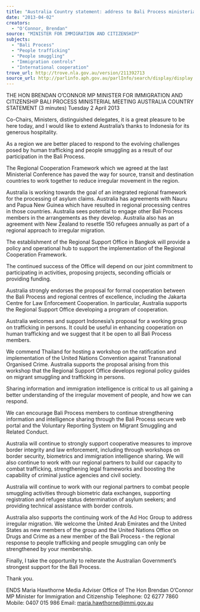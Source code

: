 ```yaml
---
title: "Australia Country statement: address to Bali Process ministerial meeting"
date: "2013-04-02"
creators:
  - "O'Connor, Brendan"
source: "MINISTER FOR IMMIGRATION AND CITIZENSHIP"
subjects:
  - "Bali Process"
  - "People trafficking"
  - "People smuggling"
  - "Immigration controls"
  - "International cooperation"
trove_url: http://trove.nla.gov.au/version/211392713
source_url: http://parlinfo.aph.gov.au/parlInfo/search/display/display.w3p;query=Id%3A%22media/pressrel/2343088%22
---
```


 THE HON BRENDAN O’CONNOR MP  MINISTER FOR IMMIGRATION AND CITIZENSHIP  BALI PROCESS MINISTERIAL MEETING  AUSTRALIA COUNTRY STATEMENT (3 minutes)  Tuesday 2 April 2013   

 Co-Chairs, Ministers, distinguished delegates, it is a great pleasure to be here today, and I would  like to extend Australia’s thanks to Indonesia for its generous hospitality.   

 As a region we are better placed to respond to the evolving challenges posed by human  trafficking and people smuggling as a result of our participation in the Bali Process.   

 The Regional Cooperation Framework which we agreed at the last Ministerial Conference has  paved the way for source, transit and destination countries to work together to reduce irregular  movement in the region.   

 Australia is working towards the goal of an integrated regional framework for the processing of  asylum claims.  Australia has agreements with Nauru and Papua New Guinea which have  resulted in regional processing centres in those countries.  Australia sees potential to engage  other Bali Process members in the arrangements as they develop.  Australia also has an  agreement with New Zealand to resettle 150 refugees annually as part of a regional approach to  irregular migration.   

 The establishment of the Regional Support Office in Bangkok will provide a policy and  operational hub to support the implementation of the Regional Cooperation Framework.   

 The continued success of the Office will depend on our joint commitment to participating in  activities, proposing projects, seconding officials or providing funding.   

 Australia strongly endorses the proposal for formal cooperation between the Bali Process and  regional centres of excellence, including the Jakarta Centre for Law Enforcement Cooperation.   In particular, Australia supports the Regional Support Office developing a program of  cooperation.   

 Australia welcomes and support Indonesia’s proposal for a working group on trafficking in  persons.  It could be useful in enhancing cooperation on human trafficking and we suggest that  it be open to all Bali Process members.   

 We commend Thailand for hosting a workshop on the ratification and implementation of the  United Nations Convention against Transnational Organised Crime.  Australia supports the  proposal arising from this workshop that the Regional Support Office develops regional policy  guides on migrant smuggling and trafficking in persons.   

 Sharing information and immigration intelligence is critical to us all gaining a better  understanding of the irregular movement of people, and how we can respond.   

 We can encourage Bali Process members to continue strengthening information and intelligence  sharing through the Bali Process secure web portal and the Voluntary Reporting System on  Migrant Smuggling and Related Conduct.   

 

 Australia will continue to strongly support cooperative measures to improve border integrity  and law enforcement, including through workshops on border security, biometrics and  immigration intelligence sharing. We will also continue to work with our regional partners to  build our capacity to combat trafficking, strengthening legal frameworks and boosting the  capability of criminal justice agencies and civil society.   

 Australia will continue to work with our regional partners to combat people smuggling activities  through biometric data exchanges, supporting registration and refugee status determination of  asylum seekers; and providing technical assistance with border controls.     

 Australia also supports the continuing work of the Ad Hoc Group to address irregular migration.   We welcome the United Arab Emirates and the United States as new members of the group and  the United Nations Office on Drugs and Crime as a new member of the Bali Process - the  regional response to people trafficking and people smuggling can only be strengthened by your  membership.   

 Finally, I take the opportunity to reiterate the Australian Government’s strongest support for the  Bali Process.   

 Thank you.   

 ENDS  Maria Hawthorne  Media Adviser  Office of The Hon Brendan O’Connor MP  Minister for Immigration and Citizenship  Telephone: 02 6277 7860  Mobile: 0407 015 986  Email: maria.hawthorne@immi.gov.au   

 

